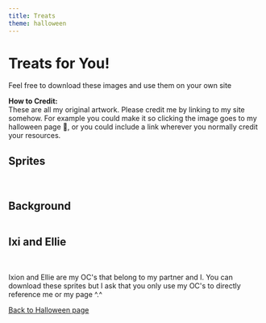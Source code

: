 ```yaml
---
title: Treats
theme: halloween
---
```


# Treats for You!

Feel free to download these images and use them on your own site

<b>How to Credit:</b><br>These are all my original artwork. Please credit me by linking to my site somehow. For example you could make it so clicking the image goes to my halloween page 🎃, or you could include a link wherever you normally credit your resources.

## Sprites

<img src="/images/share/ghost.gif" alt="">
<img src="/images/share/candy-spin.gif" alt="">
<img src="/images/share/pumpkin1.png" alt="">
<img src="/images/share/pumpkin2.png" alt="">
<img src="/images/share/pumpkin3.png" alt="">
<img src="/images/share/tombstone1.png" alt="">
<img src="/images/share/tombstone2.png" alt="">
<img src="/images/share/tombstone3.png" alt="">
<img src="/images/share/zombie.gif" alt="">
<img src="/images/share/skeleton.gif" alt="">
<img src="/images/share/bat.gif" alt="">
<img src="/images/share/flag-halloween.gif" alt="">
<img src="/images/share/flag-checkpoint.gif" alt="">
<img src="/images/share/flag-finish.gif" alt="">

## Background

<img src="/images/share/graveyard-background.png" alt="">

## Ixi and Ellie

<img src="/images/share/ellie-halloween-wave.gif" alt="">
<img src="/images/share/ixi-halloween-wave.gif" alt="">
<img src="/images/share/ellie-halloween-dance.gif" alt="">
<img src="/images/share/ixi-halloween-dance.gif" alt="">

Ixion and Ellie are my OC's that belong to my partner and I. You can download these sprites but I ask that you only use my OC's to directly reference me or my page ^.^

[Back to Halloween page](/events/2024/halloween/)
